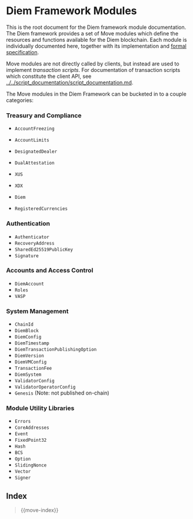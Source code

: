 # Diem Framework Modules

This is the root document for the Diem framework module documentation. The Diem framework provides a set of Move
modules which define the resources and functions available for the Diem blockchain. Each module is individually
documented here, together with its implementation and
[formal specification](../../script_documentation/spec_documentation.md).

Move modules are not directly called by clients, but instead are used to implement *transaction scripts*.
For documentation of transaction scripts which constitute the client API, see
[../../script_documentation/script_documentation.md](../../script_documentation/script_documentation.md).

The Move modules in the Diem Framework can be bucketed in to a couple categories:

### Treasury and Compliance
* `AccountFreezing`
* `AccountLimits`
* `DesignatedDealer`
* `DualAttestation`

* `XUS`
* `XDX`
* `Diem`
* `RegisteredCurrencies`

### Authentication
* `Authenticator`
* `RecoveryAddress`
* `SharedEd25519PublicKey`
* `Signature`

### Accounts and Access Control
* `DiemAccount`
* `Roles`
* `VASP`

### System Management
* `ChainId`
* `DiemBlock`
* `DiemConfig`
* `DiemTimestamp`
* `DiemTransactionPublishingOption`
* `DiemVersion`
* `DiemVMConfig`
* `TransactionFee`
* `DiemSystem`
* `ValidatorConfig`
* `ValidatorOperatorConfig`
* `Genesis` (Note: not published on-chain)

### Module Utility Libraries
* `Errors`
* `CoreAddresses`
* `Event`
* `FixedPoint32`
* `Hash`
* `BCS`
* `Option`
* `SlidingNonce`
* `Vector`
* `Signer`

## Index

> {{move-index}}
